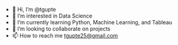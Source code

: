 - 👋 Hi, I’m @tgupte
- 👀 I’m interested in Data Science
- 🌱 I’m currently learning Python, Machine Learning, and Tableau
- 💞️ I’m looking to collaborate on projects
- 📫 How to reach me tgupte25@gmail.com

<!---
tgupte/tgupte is a ✨ special ✨ repository because its `README.md` (this file) appears on your GitHub profile.
You can click the Preview link to take a look at your changes.
--->
